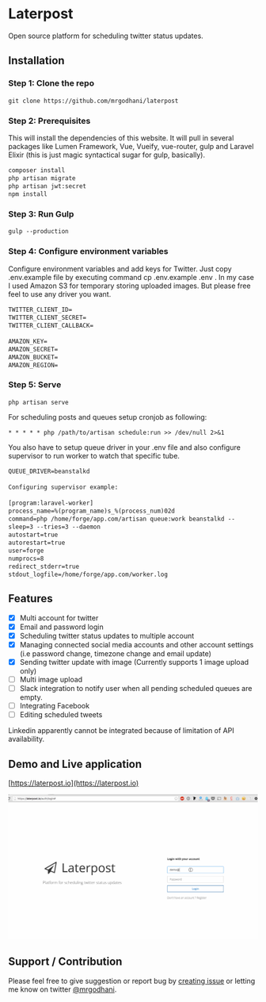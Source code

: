 Laterpost
==============

Open source platform for scheduling twitter status updates.

## Installation

### Step 1: Clone the repo
```
git clone https://github.com/mrgodhani/laterpost
```

### Step 2: Prerequisites
This will install the dependencies of this website. It will pull in several packages like Lumen Framework, Vue, Vueify, vue-router, gulp and Laravel Elixir (this is just magic syntactical sugar for gulp, basically).
```
composer install
php artisan migrate
php artisan jwt:secret
npm install
```

### Step 3: Run Gulp
```
gulp --production
```

### Step 4: Configure environment variables
Configure environment variables and add keys for Twitter. Just copy .env.example file by executing command cp .env.example .env . In my case I used Amazon S3 for temporary storing uploaded images. But please free feel to use any driver you want.

```
TWITTER_CLIENT_ID=
TWITTER_CLIENT_SECRET=
TWITTER_CLIENT_CALLBACK=

AMAZON_KEY=
AMAZON_SECRET=
AMAZON_BUCKET=
AMAZON_REGION=

```

### Step 5: Serve
```
php artisan serve
```

For scheduling posts and queues setup cronjob  as following:

```
* * * * * php /path/to/artisan schedule:run >> /dev/null 2>&1
```

You also have to setup queue driver in your .env file and also configure supervisor to run worker to watch that specific tube.

```
QUEUE_DRIVER=beanstalkd

Configuring supervisor example:

[program:laravel-worker]
process_name=%(program_name)s_%(process_num)02d
command=php /home/forge/app.com/artisan queue:work beanstalkd --sleep=3 --tries=3 --daemon
autostart=true
autorestart=true
user=forge
numprocs=8
redirect_stderr=true
stdout_logfile=/home/forge/app.com/worker.log

```


## Features

- [x] Multi account for twitter
- [x] Email and password login
- [x] Scheduling twitter status updates to multiple account
- [x] Managing connected social media accounts and other account settings (i.e password change, timezone change and email update)
- [x] Sending twitter update with image (Currently supports 1 image upload only)
- [ ] Multi image upload
- [ ] Slack integration to notify user when all pending scheduled queues are empty.
- [ ] Integrating Facebook
- [ ] Editing scheduled tweets

Linkedin apparently cannot be integrated because of limitation of API availability.

## Demo and Live application

[https://laterpost.io](https://laterpost.io)

![img](./laterpost.gif)

## Support / Contribution

Please feel free to give suggestion or report bug by [creating issue](https://github.com/mrgodhani/rss-reader/issues) or letting me know on twitter [@mrgodhani](https://twitter.com/mrgodhani).
